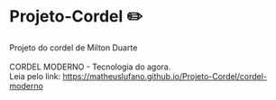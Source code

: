 # Projeto-Cordel ✏️
Projeto do cordel de Milton Duarte <br>
<br>
CORDEL MODERNO - Tecnologia do agora.
<br>Leia pelo link: https://matheuslufano.github.io/Projeto-Cordel/cordel-moderno
